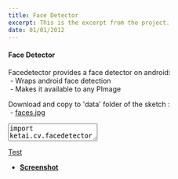 ```yaml
---
title: Face Detector
excerpt: This is the excerpt from the project.
date: 01/01/2012
---
```

#### Face Detector

Facedetector provides a face detector on android:<br>
&nbsp;- Wraps android face detection<br>
&nbsp;- Makes it available to any PImage<br>


Download and copy to 'data' folder of the sketch : <br>
&nbsp;- <a href="data/faces.jpg">faces.jpg<br>


<textarea id="code" class="codesnippet">
import ketai.cv.facedetector.*;

PImage myImage;
int MAX_FACES = 20;
KetaiSimpleFace[] faces = new KetaiSimpleFace[MAX_FACES];

void setup()
{
  orientation(PORTRAIT);
  stroke(0, 255, 0);
  strokeWeight(2);
  noFill();
  rectMode(CENTER);
  noLoop();
  
  myImage = loadImage("faces.jpg");
}

void draw()
{
  faces = KetaiFaceDetector.findFaces(myImage, MAX_FACES); 

  image(myImage, 0, 0);
  
  for (int i=0; i < faces.length; i++)
  {
    //We only get the distance between the eyes so we base our bounding box off of that 
    rect(faces[i].location.x, faces[i].location.y, 2.5*faces[i].distance, 3*faces[i].distance);
  }
}
</textarea>

Test
 * **Screenshot**
 